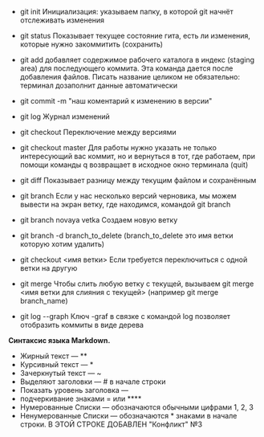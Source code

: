 * git init Инициализация: указываем папку, в которой git начнёт отслеживать изменения
* git status Показывает текущее состояние гита, есть ли изменения, которые нужно закоммитить (сохранить)
* git add добавляет содержимое рабочего каталога в индекс (staging area) для последующего коммита. Эта команда дается после добавления файлов. Писать название целиком не обязательно: терминал дозаполнит данные автоматически
* git commit -m "наш коментарий к изменению в версии"
* git log Журнал изменений
* git checkout Переключение между версиями
* git checkout master Для работы нужно указать не только интересующий вас коммит, но и вернуться в тот, где работаем, при помощи команды q возвращает в исходное окно терминала (quit)
* git diff Показывает разницу между текущим файлом и сохранённым

* git branch Если у нас несколько версий черновика, мы можем вывести на экран ветку, где находимся, командой git branch
* git branch novaya vetka Создаем новую ветку
* git branch -d branch_to_delete (branch_to_delete это имя ветки которую хотим удалить)
* git checkout <имя ветки> Если требуется переключиться с одной ветки на другую
* git merge Чтобы слить любую ветку с текущей, вызываем git merge <имя ветки для слияния с текущей> (например git merge branch_name)
* git log --graph Ключ -graf в связке с командой log позволяет отобразить коммиты в виде дерева


**Синтаксис языка Markdown.**
* Жирный текст — **
* Курсивный текст — *
* Зачеркнутый текст — ~
* Выделяют заголовки — # в начале строки
* Показать уровень заголовка —
* подчеркивание знаками = или ****
* Нумерованные Списки — обозначаются обычными цифрами 1, 2, 3
* Ненумерованные Списки — обозначаются * знаками в начале строки. В ЭТОЙ СТРОКЕ ДОБАВЛЕН "Конфликт" №3